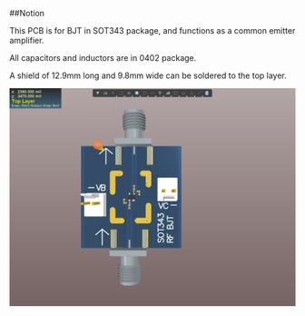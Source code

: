 ##Notion

This PCB is for BJT in SOT343 package, and functions as a common emitter amplifier. 

All capacitors and inductors are in 0402 package.

A shield of 12.9mm long and 9.8mm wide can be soldered to the top layer.

![Image text](https://github.com/liwuguibo/NUEDC/blob/main/RF/AMP/SOT343_RF_BJT/X2_1seZOYocHG.png)

